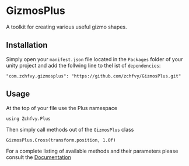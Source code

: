 # GizmosPlus
A toolkit for creating various useful gizmo shapes.


## Installation

Simply open your `manifest.json` file located in the `Packages` folder of your
unity project and add the follwing line to thel ist of `dependencies`:
```
"com.zchfvy.gizmosplus": "https://github.com/zchfvy/GizmosPlus.git"
```

## Usage

At the top of your file use the Plus namespace
```
using Zchfvy.Plus
```

Then simply call methods out of the `GizmosPlus` class
```
GizmosPlus.Cross(transform.position, 1.0f)
```

For a complete listing of available methods and their parameters please consult
the [Documentation](https://raw.githubusercontent.com/zchfvy/GizmosPlus/master/Documentation/html/classZchfvy_1_1Plus_1_1GizmosPlus.html)
